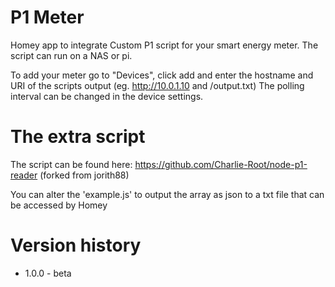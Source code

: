 # P1 Meter

Homey app to integrate Custom P1 script for your smart energy meter. The script can run on a NAS or pi.

To add your meter go to "Devices", click add and enter the hostname and URI of the scripts output (eg. http://10.0.1.10 and /output.txt)
The polling interval can be changed in the device settings.

# The extra script

The script can be found here:
https://github.com/Charlie-Root/node-p1-reader (forked from jorith88)

You can alter the 'example.js' to output the array as json to a txt file that can be accessed by Homey 

# Version history

* 1.0.0 - beta